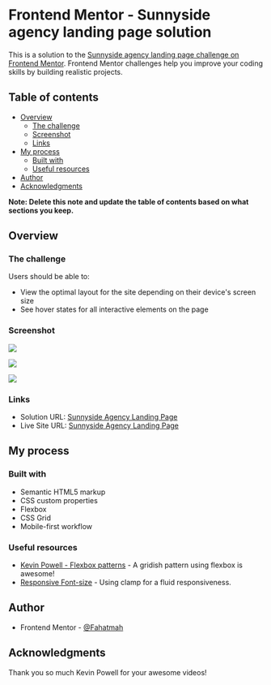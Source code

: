 # Frontend Mentor - Sunnyside agency landing page solution

This is a solution to the [Sunnyside agency landing page challenge on Frontend Mentor](https://www.frontendmentor.io/challenges/sunnyside-agency-landing-page-7yVs3B6ef). Frontend Mentor challenges help you improve your coding skills by building realistic projects.

## Table of contents

- [Overview](#overview)
  - [The challenge](#the-challenge)
  - [Screenshot](#screenshot)
  - [Links](#links)
- [My process](#my-process)
  - [Built with](#built-with)
  - [Useful resources](#useful-resources)
- [Author](#author)
- [Acknowledgments](#acknowledgments)

**Note: Delete this note and update the table of contents based on what sections you keep.**

## Overview

### The challenge

Users should be able to:

- View the optimal layout for the site depending on their device's screen size
- See hover states for all interactive elements on the page

### Screenshot

![](/screenshots/desktop-view.png)

![](/screenshots/mobile-view.png)

![](/screenshots/mobile-menu.png)

### Links

- Solution URL: [Sunnyside Agency Landing Page](https://github.com/Fahatmah/sunnyside-agency-landing-page-main.git)
- Live Site URL: [Sunnyside Agency Landing Page](https://sunnyside-agency-fem-challenge.netlify.app/)

## My process

### Built with

- Semantic HTML5 markup
- CSS custom properties
- Flexbox
- CSS Grid
- Mobile-first workflow

### Useful resources

- [Kevin Powell - Flexbox patterns](https://www.youtube.com/watch?v=vQAvjof1oe4&t=619s) - A gridish pattern using flexbox is awesome!
- [Responsive Font-size](https://css-tricks.com/linearly-scale-font-size-with-css-clamp-based-on-the-viewport/) - Using clamp for a fluid responsiveness.

## Author

- Frontend Mentor - [@Fahatmah](https://www.frontendmentor.io/profile/Fahatmah)

## Acknowledgments

Thank you so much Kevin Powell for your awesome videos!
